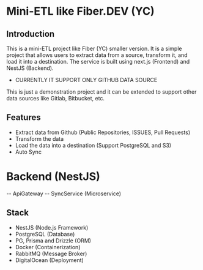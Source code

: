 # Mini-ETL like Fiber.DEV (YC)

## Introduction

This is a mini-ETL project like Fiber (YC) smaller version. It is a simple project that allows users to extract data from a source, transform it, and load it into a destination. The service is built using next.js (Frontend) and NestJS (Backend).

- CURRENTLY IT SUPPORT ONLY GITHUB DATA SOURCE

This is just a demonstration project and it can be extended to support other data sources like Gitlab, Bitbucket, etc.

## Features

- Extract data from Github (Public Repositories, ISSUES, Pull Requests)
- Transform the data
- Load the data into a destination (Support PostgreSQL and S3)
- Auto Sync

# Backend (NestJS)

-- ApiGateway
-- SyncService (Microservice)

## Stack

- NestJS (Node.js Framework)
- PostgreSQL (Database)
- PG, Prisma and Drizzle (ORM)
- Docker (Containerization)
- RabbitMQ (Message Broker)
- DigitalOcean (Deployment)
